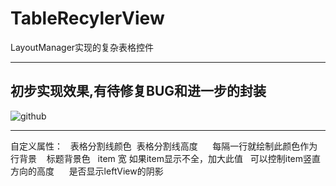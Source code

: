 # TableRecylerView
LayoutManager实现的复杂表格控件

--- 
初步实现效果,有待修复BUG和进一步的封装
--- 
![github](https://github.com/HYY-yu/TableRecylerView/blob/master/cat1.gif "show")




---  
自定义属性：
<attr name="fixtable_divider_color" format="color"/>   表格分割线颜色
<attr name="fixtable_divider_height" format="dimension"/>  表格分割线高度
<attr name="fixtable_s_color" format="color"/>      每隔一行就绘制此颜色作为行背景
<attr name="fixtable_title_color" format="color"/>    标题背景色
<attr name="fixtable_item_width" format="dimension"/>   item 宽  如果item显示不全，加大此值
<attr name="fixtable_item_top_bottom_padding" format="dimension"/>   可以控制item竖直方向的高度
<attr name="fixtable_item_gravity" format="enum"> 
    <enum name="CENTER" value="0"/>
    <enum name="LEFT" value="1"/>
    <enum name="RIGHT" value="2"/>
</attr>
<attr name="fixtable_show_left_view_shadow" format="boolean"/>  是否显示leftView的阴影
